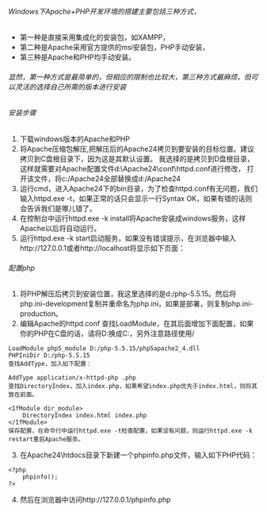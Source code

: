 ###### Windows下Apache+PHP开发环境的搭建主要包括三种方式，
* 第一种是直接采用集成化的安装包，如XAMPP，
* 第二种是Apache采用官方提供的msi安装包，PHP手动安装，
* 第三种是Apache和PHP均手动安装。
###### 显然，第一种方式是最简单的，但相应的限制也比较大，第三种方式最麻烦，但可以灵活的选择自己所需的版本进行安装


###### 安装步骤
1. 下载windows版本的Apache和PHP
2. 将Apache压缩包解压,把解压后的Apache24拷贝到要安装的目标位置。建议拷贝到C盘根目录下，因为这是其默认设置。
   我选择的是拷贝到D盘根目录，这样就需要对Apache配置文件d:\Apache24\conf\httpd.conf进行修改，
   打开该文件，将c:/Apache24全部替换成d:/Apache24
3. 运行cmd，进入Apache24下的bin目录，为了检查httpd.conf有无问题，我们输入httpd.exe -t，如果正常的话只会显示一行Syntax OK，如果有错的话则会告诉我们是哪儿错了。
4. 在控制台中运行httpd.exe -k install将Apache安装成windows服务，这样Apache以后将自动运行。
5. 运行httpd.exe -k start启动服务，如果没有错误提示，在浏览器中输入http://127.0.0.1或者http://localhost将显示如下页面：


###### 配置php
1. 将PHP解压后拷贝到安装位置，我这里选择的是d:/php-5.5.15。然后将php.ini-development复制并重命名为php.ini，如果是部署，则复制php.ini-production。
2. 编辑Apache的httpd.conf 查找LoadModule，在其后面增加下面配置，如果你的PHP在C盘的话，请将D:换成C:，另外注意路径使用/

```
LoadModule php5_module D:/php-5.5.15/php5apache2_4.dll
PHPIniDir D:/php-5.5.15
查找AddType，加入如下配置：

AddType application/x-httpd-php .php
查找DirectoryIndex，加入index.php，如果希望index.php优先于index.html，则将其放在前面。

<IfModule dir_module>
    DirectoryIndex index.html index.php
</IfModule>
保存配置，在命令行中运行httpd.exe -t检查配置，如果没有问题，则运行httpd.exe -k restart重启Apache服务。
```

3. 在Apache24\htdocs目录下新建一个phpinfo.php文件，输入如下PHP代码：

```
<?php
    phpinfo();
?>
```
4. 然后在浏览器中访问http://127.0.0.1/phpinfo.php